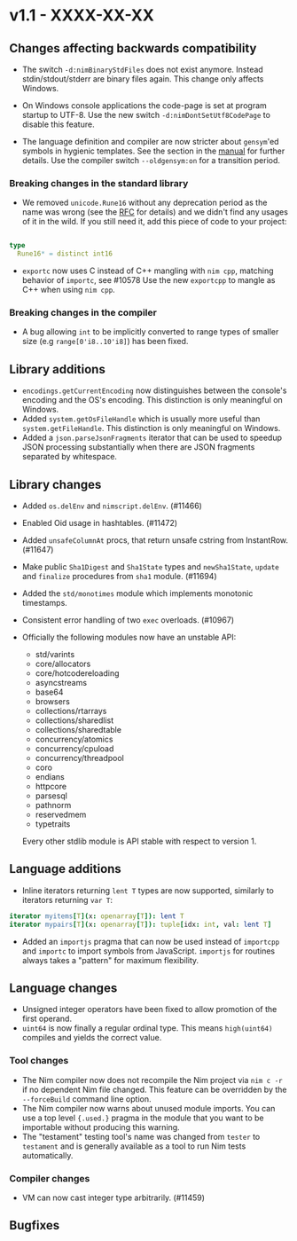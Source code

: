 # v1.1 - XXXX-XX-XX


## Changes affecting backwards compatibility

- The switch ``-d:nimBinaryStdFiles`` does not exist anymore. Instead
  stdin/stdout/stderr are binary files again. This change only affects
  Windows.
- On Windows console applications the code-page is set at program startup
  to UTF-8. Use the new switch `-d:nimDontSetUtf8CodePage` to disable this
  feature.

- The language definition and compiler are now stricter about ``gensym``'ed
  symbols in hygienic templates. See the section in the
  [manual](https://nim-lang.org/docs/manual.html#templates-hygiene-in-templates)
  for further details. Use the compiler switch `--oldgensym:on` for a
  transition period.


### Breaking changes in the standard library

- We removed `unicode.Rune16` without any deprecation period as the name
  was wrong (see the [RFC](https://github.com/nim-lang/RFCs/issues/151) for details)
  and we didn't find any usages of it in the wild. If you still need it, add this
  piece of code to your project:

```nim

type
  Rune16* = distinct int16

```

- `exportc` now uses C instead of C++ mangling with `nim cpp`, matching behavior of `importc`, see #10578
  Use the new `exportcpp` to mangle as C++ when using `nim cpp`.

### Breaking changes in the compiler

- A bug allowing `int` to be implicitly converted to range types of smaller size (e.g `range[0'i8..10'i8]`) has been fixed.


## Library additions

- `encodings.getCurrentEncoding` now distinguishes between the console's
  encoding and the OS's encoding. This distinction is only meaningful on
  Windows.
- Added `system.getOsFileHandle` which is usually more useful
  than `system.getFileHandle`. This distinction is only meaningful on
  Windows.
- Added a `json.parseJsonFragments` iterator that can be used to speedup
  JSON processing substantially when there are JSON fragments separated
  by whitespace.


## Library changes

- Added `os.delEnv` and `nimscript.delEnv`. (#11466)

- Enabled Oid usage in hashtables. (#11472)

- Added `unsafeColumnAt` procs, that return unsafe cstring from InstantRow. (#11647)

- Make public `Sha1Digest` and `Sha1State` types and `newSha1State`,
  `update` and `finalize` procedures from `sha1` module. (#11694)

- Added the `std/monotimes` module which implements monotonic timestamps.

- Consistent error handling of two `exec` overloads. (#10967)

- Officially the following modules now have an unstable API:

  - std/varints
  - core/allocators
  - core/hotcodereloading
  - asyncstreams
  - base64
  - browsers
  - collections/rtarrays
  - collections/sharedlist
  - collections/sharedtable
  - concurrency/atomics
  - concurrency/cpuload
  - concurrency/threadpool
  - coro
  - endians
  - httpcore
  - parsesql
  - pathnorm
  - reservedmem
  - typetraits

  Every other stdlib module is API stable with respect to version 1.


## Language additions

- Inline iterators returning `lent T` types are now supported, similarly to iterators returning `var T`:
```nim
iterator myitems[T](x: openarray[T]): lent T
iterator mypairs[T](x: openarray[T]): tuple[idx: int, val: lent T]
```

- Added an `importjs` pragma that can now be used instead of `importcpp`
  and `importc` to import symbols from JavaScript. `importjs` for routines always
  takes a "pattern" for maximum flexibility.


## Language changes

- Unsigned integer operators have been fixed to allow promotion of the first operand.
- `uint64` is now finally a regular ordinal type. This means `high(uint64)` compiles
  and yields the correct value.



### Tool changes

- The Nim compiler now does not recompile the Nim project via ``nim c -r`` if
  no dependent Nim file changed. This feature can be overridden by
  the ``--forceBuild`` command line option.
- The Nim compiler now warns about unused module imports. You can use a
  top level ``{.used.}`` pragma in the module that you want to be importable
  without producing this warning.
- The "testament" testing tool's name was changed
  from `tester` to `testament` and is generally available as a tool to run Nim
  tests automatically.


### Compiler changes

- VM can now cast integer type arbitrarily. (#11459)


## Bugfixes
